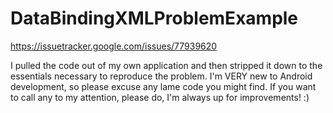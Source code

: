 # DataBindingXMLProblemExample
https://issuetracker.google.com/issues/77939620

I pulled the code out of my own application and then stripped it down to the essentials necessary to reproduce the problem. I'm
VERY new to Android development, so please excuse any lame code you might find. If you want to call any to my attention, please do, I'm
always up for improvements! :)



